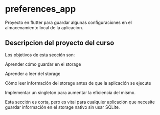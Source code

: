 # preferences_app

Proyecto en flutter para guardar algunas configuraciones en el almacenamiento local de la aplicacion.

## Descripcion del proyecto del curso

Los objetivos de esta sección son:

Aprender cómo guardar en el storage

Aprender a leer del storage

Cómo leer información del storage antes de que la aplicación se ejecute

Implementar un singleton para aumentar la eficiencia del mismo.

Esta sección es corta, pero es vital para cualquier aplicación que necesite guardar información en el storage nativo sin usar SQLite.

